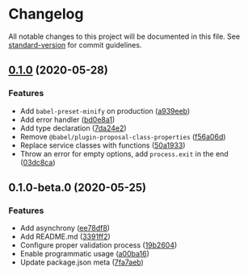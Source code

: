 # Changelog

All notable changes to this project will be documented in this file. See [standard-version](https://github.com/conventional-changelog/standard-version) for commit guidelines.

## [0.1.0](https://github.com/uStudioCompany/buid/compare/v0.1.0-beta.0...v0.1.0) (2020-05-28)


### Features

* Add `babel-preset-minify` on production ([a939eeb](https://github.com/uStudioCompany/buid/commit/a939eeb7b3bac2820d2a12b9d05eb2718d222cf6))
* Add error handler ([bd0e8a1](https://github.com/uStudioCompany/buid/commit/bd0e8a1f126827e79b2504a487ca42c865729ba1))
* Add type declaration ([7da24e2](https://github.com/uStudioCompany/buid/commit/7da24e2b58e1824d1a1324efb717a74ba0fcd940))
* Remove `@babel/plugin-proposal-class-properties` ([f56a06d](https://github.com/uStudioCompany/buid/commit/f56a06ded548264633d2c6a4d91b74c8b2e58b57))
* Replace service classes with functions ([50a1933](https://github.com/uStudioCompany/buid/commit/50a19334a1de975f44ff0d68334e4fa77b5866c7))
* Throw an error for empty options, add `process.exit` in the end ([03dc8ca](https://github.com/uStudioCompany/buid/commit/03dc8ca577fedbb962f2a35fad3822f043b6787d))

## 0.1.0-beta.0 (2020-05-25)


### Features

* Add asynchrony ([ee78df8](https://github.com/uStudioCompany/buid/commit/ee78df87124a8c77d1e7c1ade90bb3657472f425))
* Add README.md ([3391ff2](https://github.com/uStudioCompany/buid/commit/3391ff210141cbe2578108417ce0ff0e2c782560))
* Configure proper validation process ([19b2604](https://github.com/uStudioCompany/buid/commit/19b260459c79549571e0e7e1235075f50e09708d))
* Enable programmatic usage ([a00ba16](https://github.com/uStudioCompany/buid/commit/a00ba165b397193d6e8494cf44f47984795a2b56))
* Update package.json meta ([7fa7aeb](https://github.com/uStudioCompany/buid/commit/7fa7aebd9fcc9ebdba7bc489baf05d3a5daf37b9))
